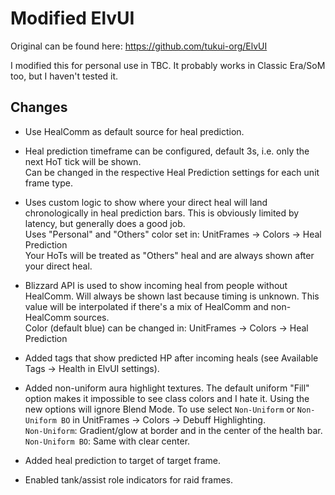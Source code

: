 # Modified ElvUI
Original can be found here: https://github.com/tukui-org/ElvUI

I modified this for personal use in TBC. It probably works in Classic Era/SoM too, but I haven't tested it.

## Changes
* Use HealComm as default source for heal prediction.

* Heal prediction timeframe can be configured, default 3s, i.e. only the next HoT tick will be shown.  
Can be changed in the respective Heal Prediction settings for each unit frame type.

* Uses custom logic to show where your direct heal will land chronologically in heal prediction bars. This is obviously limited by latency, but generally does a good job.  
Uses "Personal" and "Others" color set in: UnitFrames -> Colors -> Heal Prediction  
Your HoTs will be treated as "Others" heal and are always shown after your direct heal.

* Blizzard API is used to show incoming heal from people without HealComm. Will always be shown last because timing is unknown. This value will be interpolated if there's a mix of HealComm and non-HealComm sources.  
Color (default blue) can be changed in: UnitFrames -> Colors -> Heal Prediction

* Added tags that show predicted HP after incoming heals (see Available Tags -> Health in ElvUI settings).

* Added non-uniform aura highlight textures. The default uniform "Fill" option makes it impossible to see class colors and I hate it. Using the new options will ignore Blend Mode. To use select `Non-Uniform` or `Non-Uniform BO` in UnitFrames -> Colors -> Debuff Highlighting.  
`Non-Uniform`: Gradient/glow at border and in the center of the health bar.  
`Non-Uniform BO`: Same with clear center.

* Added heal prediction to target of target frame.

* Enabled tank/assist role indicators for raid frames.
